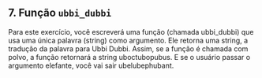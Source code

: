## 7. Função `ubbi_dubbi`

Para este exercício, você escreverá uma função (chamada ubbi_dubbi) que usa uma única palavra (string) como argumento. Ele retorna uma string, a tradução da palavra para Ubbi Dubbi. Assim, se a função é chamada com polvo, a função retornará a string uboctubopubus. E se o usuário passar o argumento elefante, você vai sair ubelubephubant.